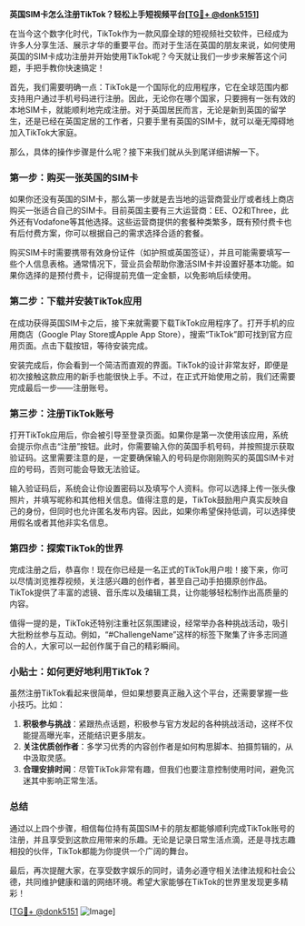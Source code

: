 **英国SIM卡怎么注册TikTok？轻松上手短视频平台[[TG💪+ @donk5151](https://t.me/s/donk5151)]**

在当今这个数字化时代，TikTok作为一款风靡全球的短视频社交软件，已经成为许多人分享生活、展示才华的重要平台。而对于生活在英国的朋友来说，如何使用英国的SIM卡成功注册并开始使用TikTok呢？今天就让我们一步步来解答这个问题，手把手教你快速搞定！

首先，我们需要明确一点：TikTok是一个国际化的应用程序，它在全球范围内都支持用户通过手机号码进行注册。因此，无论你在哪个国家，只要拥有一张有效的本地SIM卡，就能顺利地完成注册。对于英国居民而言，无论是新到英国的留学生，还是已经在英国定居的工作者，只要手里有英国的SIM卡，就可以毫无障碍地加入TikTok大家庭。

那么，具体的操作步骤是什么呢？接下来我们就从头到尾详细讲解一下。

### 第一步：购买一张英国的SIM卡

如果你还没有英国的SIM卡，那么第一步就是去当地的运营商营业厅或者线上商店购买一张适合自己的SIM卡。目前英国主要有三大运营商：EE、O2和Three，此外还有Vodafone等其他选择。这些运营商提供的套餐种类繁多，既有预付费卡也有后付费方案，你可以根据自己的需求选择合适的套餐。

购买SIM卡时需要携带有效身份证件（如护照或英国签证），并且可能需要填写一些个人信息表格。通常情况下，营业员会帮助你激活SIM卡并设置好基本功能。如果你选择的是预付费卡，记得提前充值一定金额，以免影响后续使用。

### 第二步：下载并安装TikTok应用

在成功获得英国SIM卡之后，接下来就需要下载TikTok应用程序了。打开手机的应用商店（Google Play Store或Apple App Store），搜索“TikTok”即可找到官方应用页面。点击下载按钮，等待安装完成。

安装完成后，你会看到一个简洁而直观的界面。TikTok的设计非常友好，即便是初次接触这款应用的新手也能很快上手。不过，在正式开始使用之前，我们还需要完成最后一步——注册账号。

### 第三步：注册TikTok账号

打开TikTok应用后，你会被引导至登录页面。如果你是第一次使用该应用，系统会提示你点击“注册”按钮。此时，你需要输入你的英国手机号码，并按照提示获取验证码。这里需要注意的是，一定要确保输入的号码是你刚刚购买的英国SIM卡对应的号码，否则可能会导致无法验证。

输入验证码后，系统会让你设置密码以及填写个人资料。你可以选择上传一张头像照片，并填写昵称和其他相关信息。值得注意的是，TikTok鼓励用户真实反映自己的身份，但同时也允许匿名发布内容。因此，如果你希望保持低调，可以选择使用假名或者其他非实名信息。

### 第四步：探索TikTok的世界

完成注册之后，恭喜你！现在你已经是一名正式的TikTok用户啦！接下来，你可以尽情浏览推荐视频，关注感兴趣的创作者，甚至自己动手拍摄原创作品。TikTok提供了丰富的滤镜、音乐库以及编辑工具，让你能够轻松制作出高质量的内容。

值得一提的是，TikTok还特别注重社区氛围建设，经常举办各种挑战活动，吸引大批粉丝参与互动。例如，“#ChallengeName”这样的标签下聚集了许多志同道合的人，大家可以一起创作属于自己的精彩瞬间。

### 小贴士：如何更好地利用TikTok？

虽然注册TikTok看起来很简单，但如果想要真正融入这个平台，还需要掌握一些小技巧。比如：

1. **积极参与挑战**：紧跟热点话题，积极参与官方发起的各种挑战活动，这样不仅能提高曝光率，还能结识更多朋友。
2. **关注优质创作者**：多学习优秀的内容创作者是如何构思脚本、拍摄剪辑的，从中汲取灵感。
3. **合理安排时间**：尽管TikTok非常有趣，但我们也要注意控制使用时间，避免沉迷其中影响正常生活。

### 总结

通过以上四个步骤，相信每位持有英国SIM卡的朋友都能够顺利完成TikTok账号的注册，并且享受到这款应用带来的乐趣。无论是记录日常生活点滴，还是寻找志趣相投的伙伴，TikTok都能为你提供一个广阔的舞台。

最后，再次提醒大家，在享受数字娱乐的同时，请务必遵守相关法律法规和社会公德，共同维护健康和谐的网络环境。希望大家能够在TikTok的世界里发现更多精彩！

[[TG💪+ @donk5151](https://t.me/s/donk5151) ![Image](https://i.postimg.cc/rwNCRYN7/Snipaste-2025-04-30-17-27-05.png)]